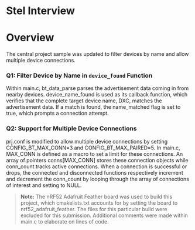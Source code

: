 # Stel Interview

# Overview
The central project sample was updated to filter devices by name and allow multiple device connections.

### Q1: Filter Device by Name in `device_found` Function
Within main.c, bt_data_parse parses the advertisement data coming in from nearby devices. device_name_found is used as its callback function, which verifies that the complete target device name, DXC, matches the advertisement data. If a match is found, the name_matched flag is set to true, which prompts a connection attempt.

### Q2: Support for Multiple Device Connections
prj.conf is modified to allow multiple device connections by setting CONFIG_BT_MAX_CONN=3 and CONFIG_BT_MAX_PAIRED=5. In main.c, MAX_CONN is defined as a macro to set a limit for these connections. An array of pointers conns[MAX_CONN] stores these connection objects while conn_count tracks active connections. When a connection is successful or drops, the connected and disconnected functions respectively increment and decrement the conn_count by looping through the array of connections of interest and setting to NULL.

> **Note:** The nRF52 Adafruit Feather board was used to build this project, which cmakelists.txt accounts for by setting the board to nrf52_adafruit_feather. The files for this particular build were excluded for this submission. Additional comments were made within main.c to elaborate on lines of code.
